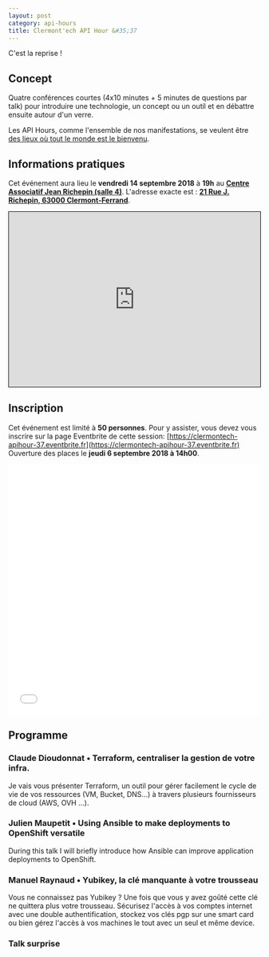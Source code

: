 ```yaml
---
layout: post
category: api-hours
title: Clermont'ech API Hour &#35;37
---
```


C'est la reprise !

## Concept

Quatre conférences courtes (4x10 minutes + 5 minutes de questions par talk)
pour introduire une technologie, un concept ou un outil et en débattre ensuite
autour d'un verre.

Les API Hours, comme l'ensemble de nos manifestations, se veulent être [des
lieux où tout le monde est le bienvenu](/code-of-conduct.html).


## Informations pratiques

Cet événement aura lieu le **vendredi 14 septembre 2018** à **19h** au [**Centre Associatif Jean Richepin (salle 4)**](http://www.clermont-ferrand.fr/+-Centre-Richepin-+.html). L'adresse
exacte est : [**21 Rue J. Richepin, 63000 Clermont-Ferrand**](https://www.openstreetmap.org/#map=19/45.78186/3.08506).

<iframe width="100%" height="350" frameborder="0" scrolling="no" marginheight="0" marginwidth="0" src="https://www.openstreetmap.org/export/embed.html?bbox=3.0836096405982976%2C45.780990896595334%2C3.0871394276618958%2C45.78265381775845&amp;layer=mapnik&amp;marker=45.78182142810052%2C3.0853745341300964" style="border: 1px solid black"></iframe>

<br/>

## Inscription

Cet événement est limité à **50 personnes**.  Pour y assister, vous devez vous
inscrire sur la page Eventbrite de cette session: [https://clermontech-apihour-37.eventbrite.fr](https://clermontech-apihour-37.eventbrite.fr)
Ouverture des places le **jeudi 6 septembre 2018 à 14h00**.


<iframe src="//eventbrite.fr/tickets-external?eid=49751563265&ref=etckt" frameborder="0" height="500" width="100%" vspace="0" hspace="0" marginheight="5" marginwidth="5" scrolling="auto" allowtransparency="true"></iframe>

<br/>

## Programme

### Claude Dioudonnat • Terraform, centraliser la gestion de votre infra.

Je vais vous présenter Terraform, un outil pour gérer facilement le cycle de vie de vos ressources (VM, Bucket, DNS...) à travers plusieurs fournisseurs de cloud (AWS, OVH ...). 

### Julien Maupetit • Using Ansible to make deployments to OpenShift versatile

During this talk I will briefly introduce how Ansible can improve application deployments to OpenShift.

### Manuel Raynaud • Yubikey, la clé manquante à votre trousseau

Vous ne connaissez pas Yubikey ? Une fois que vous y avez goûté cette clé ne quittera plus votre trousseau. Sécurisez l'accès à vos comptes internet avec une double authentification, stockez vos clés pgp sur une smart card ou bien gérez l'accès à vos machines le tout avec un seul et même device.

### Talk surprise
